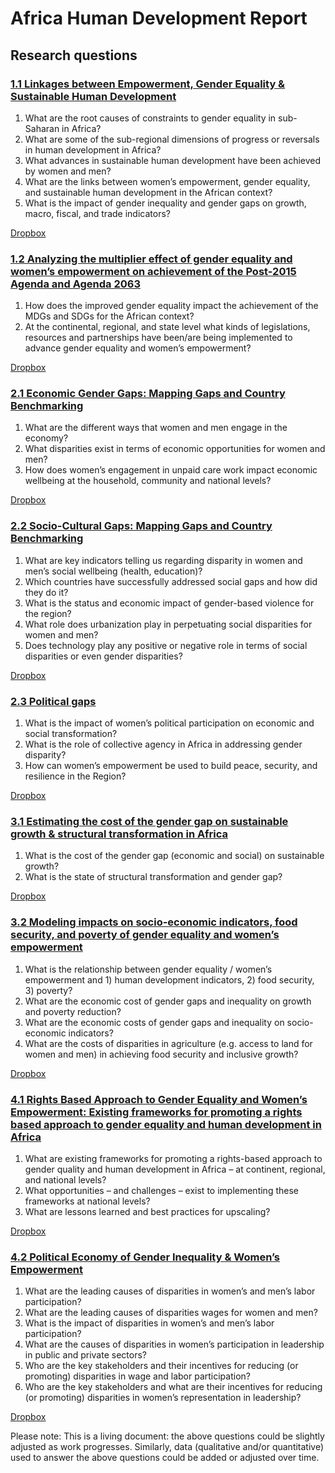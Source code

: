 # Africa Human Development Report

## Research questions

### [1.1 Linkages between Empowerment, Gender Equality & Sustainable Human Development](./data/1.1/)

1.	What are the root causes of constraints to gender equality in sub-Saharan in Africa?
2.	What are some of the sub-regional dimensions of progress or reversals in human development in Africa?  
3.	What advances in sustainable human development have been achieved by women and men?
4.	What are the links between women’s empowerment, gender equality, and sustainable human development in the African context?
5.	What is the impact of gender inequality and gender gaps on growth, macro, fiscal, and trade indicators?

[Dropbox](https://www.dropbox.com/sh/zgngozb2k2k5b3k/AACqYZZcl3rpbJr71OpPygJ-a?dl=0)

### [1.2 Analyzing the multiplier effect of gender equality and women’s empowerment on achievement of the Post-2015 Agenda and Agenda 2063](./data/1.2/)

1.	How does the improved gender equality impact the achievement of the MDGs and SDGs  for the African context?
2.	At the continental, regional, and state level what kinds of legislations, resources and partnerships have been/are being implemented to advance gender equality and women’s empowerment? 

[Dropbox](https://www.dropbox.com/sh/higkl0sszbbm77k/AABoO2SD-FJikhtu5FolF92Ka?dl=0)

### [2.1 Economic Gender Gaps: Mapping Gaps and Country Benchmarking](./data/2.1/)

1.	What are the different ways that women and men engage in the economy?
2.	What disparities exist in terms of economic opportunities for women and men?
3.	How does women’s engagement in unpaid care work impact economic wellbeing at the household, community and national levels?

[Dropbox](https://www.dropbox.com/sh/789x8isl76b38jz/AAALl72MvKaZ4ZA1d9af4YWJa?dl=0)

### [2.2 Socio-Cultural Gaps: Mapping Gaps and Country Benchmarking](./data/2.2/)

1.	What are key indicators telling us regarding disparity in women and men’s social wellbeing (health, education)?  
2.	Which countries have successfully addressed social gaps and how did they do it?
3.	What is the status and economic impact of gender-based violence for the region?
4.	What role does urbanization play in perpetuating social disparities for women and men?
5.	Does technology play any positive or negative role in terms of social disparities or even gender disparities?  

[Dropbox](https://www.dropbox.com/sh/xlvcds6bbkqtj8r/AAD189X9jzikE-qi8Ljl34HNa?dl=0)

### [2.3 Political gaps](./data/2.3/)

1.  What is the impact of women’s political participation on economic and social transformation?
2.  What is the role of collective agency in Africa in addressing gender disparity?
3.  How can women’s empowerment be used to build peace, security, and resilience in the Region?

[Dropbox](https://www.dropbox.com/sh/cy3ut9lh8aagaz7/AACwX_Ir2LQaplNvlcAX3UB1a?dl=0)

### [3.1 Estimating the cost of the gender gap on sustainable growth & structural transformation in Africa](./data/3.1/)

1.	What is the cost of the gender gap (economic and social) on sustainable growth?
2.	What is the state of structural transformation and gender gap?

[Dropbox](https://www.dropbox.com/sh/pivpayk43qpax6l/AADMIbxTmzkz0cHCrlNC4Hk6a?dl=0)	


### [3.2  Modeling impacts on socio-economic indicators, food security, and poverty of gender equality and women’s empowerment](./data/3.2/)

1.	What is the relationship between gender equality / women’s empowerment and 1) human development indicators, 2) food security, 3) poverty?
2.	What are the economic cost of gender gaps and inequality on growth and poverty reduction?
3.	What are the economic costs of gender gaps and inequality on socio-economic indicators?
4.	What are the costs of disparities in agriculture (e.g. access to land for women and men) in achieving food security and inclusive growth?

[Dropbox](https://www.dropbox.com/sh/zjfkakf9jkwrahg/AAA-J1vtIW4ZKJ5ky68psJLOa?dl=0)

### [4.1 Rights Based Approach to Gender Equality and Women’s Empowerment: Existing frameworks for promoting a rights based approach to gender equality and human development in Africa](./data/4.1/)

1.	What are existing frameworks for promoting a rights-based approach to gender quality and human development in Africa – at continent, regional, and national levels?
2.	What opportunities – and challenges – exist to implementing these frameworks at national levels?
3.	What are lessons learned and best practices for upscaling?

[Dropbox](https://www.dropbox.com/sh/guz57obhxp8kvcv/AAD8BNyY1eOVpzsFlOSVpT59a?dl=0)

### [4.2 Political Economy of Gender Inequality & Women’s Empowerment](./data/4.2/)

1.	What are the leading causes of disparities in women’s and men’s labor participation?
2.	What are the leading causes of disparities wages for women and men?
3.	What is the impact of disparities in women’s and men’s labor participation?
4.	What are the causes of disparities in women’s participation in leadership in public and private sectors?
5.	Who are the key stakeholders and their incentives for reducing (or promoting) disparities in wage and labor participation? 
6.	Who are the key stakeholders and what are their incentives for reducing (or promoting) disparities in women’s representation in leadership?

[Dropbox](https://www.dropbox.com/sh/za2yo49t2ld15ge/AAC5wubx7HWqVK89mhg-0f4na?dl=0)

Please note:  This is a living document: the above questions could be slightly adjusted as work progresses.  Similarly, data (qualitative and/or quantitative) used to answer the above questions could be added or adjusted over time.
